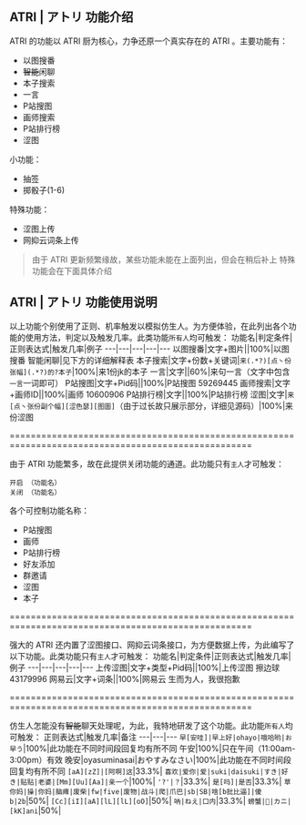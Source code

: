 ## ATRI | アトリ 功能介绍
ATRI 的功能以 ATRI 厨为核心，力争还原一个真实存在的 ATRI 。主要功能有：
- 以图搜番
- ~~智能~~闲聊
- 本子搜索
- 一言
- P站搜图
- 画师搜索
- P站排行榜
- 涩图

小功能：
- 抽签
- 掷骰子(1-6)

特殊功能：
- 涩图上传
- 网抑云词条上传

> 由于 ATRI 更新频繁缘故，某些功能未能在上面列出，但会在稍后补上
> 特殊功能会在下面具体介绍

## ATRI | アトリ 功能使用说明

以上功能个别使用了正则、机率触发以模拟仿生人。为方便体验，在此列出各个功能的使用方法，判定以及触发几率。此类功能`所有人`均可触发：
功能名|判定条件|正则表达式|触发几率|例子
---|---|---|---|---
以图搜番|文字+图片||100%|以图搜番
智能闲聊|见下方的详细解释表
本子搜索|文字+份数+关键词|`来(.*?)[点丶份张幅](.*?)的?本子`|100%|来1份jk的本子
一言|文字||60%|来句一言（文字中包含`一言`一词即可）
P站搜图|文字+Pid码||100%|P站搜图 59269445
画师搜索|文字+画师ID||100%|画师 10600906
P站排行榜|文字||100%|P站排行榜
涩图|文字|`来[点丶张份副个幅][涩色瑟][图圖]`（由于过长故只展示部分，详细见源码）|100%|来份涩图

====================================================================================================

由于 ATRI 功能繁多，故在此提供关闭功能的通道。此功能只有`主人`才可触发：
```
开启 （功能名）
关闭 （功能名）
```
各个可控制功能名称：
- P站搜图
- 画师
- P站排行榜
- 好友添加
- 群邀请
- 涩图
- 本子

====================================================================================================

强大的 ATRI 还内置了涩图接口、网抑云词条接口，为方便数据上传，为此编写了以下功能。此类功能只有`主人`才可触发：
功能名|判定条件|正则表达式|触发几率|例子
---|---|---|---|---
上传涩图|文字+类型+Pid码||100%|上传涩图 擦边球 43179996
网易云|文字+词条||100%|网易云 生而为人，我很抱歉

====================================================================================================

仿生人怎能没有~~智能~~聊天处理呢，为此，我特地研发了这个功能。此功能`所有人`均可触发：
正则表达式|触发几率|备注
---|---|---
`早[安哇]|早上好|ohayo|哦哈哟|お早う`|100%|此功能在不同时间段回复均有所不同
午安|100%|只在午间（11:00am-3:00pm）有效
晚安|oyasuminasai|おやすみなさい|100%|此功能在不同时间段回复均有所不同
`[aA][zZ]|[阿啊]这`|33.3%|
`喜欢|爱你|爱|suki|daisuki|すき|好き|贴贴|老婆|[Mm][Uu][Aa]|亲一个`|100%|
`'?'|？`|33.3%|
`是[吗]|是否`|33.3%|
`草你妈|操|你妈|脑瘫|废柴|fw|five|废物|战斗|爬|爪巴|sb|SB|啥[b批比逼]|傻b|2b`|50%|
`[Cc][iI][aA][lL][lL][oO]`|50%|
`呐|ねえ|口内`|33.3%|
`螃蟹|🦀|カニ|[kK]ani`|50%|
